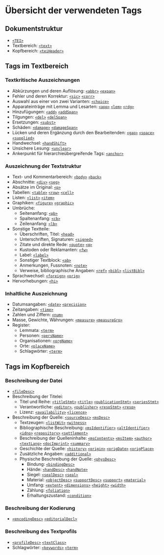 # Übersicht der verwendeten Tags

## Dokumentstruktur
- [`<TEI>`](TEI.de.md)
- Textbereich: [`<text>`](text.de.md)
- Kopfbereich: [`<teiHeader>`](teiHeader.de.md)

## Tags im Textbereich

### Textkritische Auszeichnungen
- Abkürzungen und deren Auflösung: [`<abbr>`](abbr.de.md) [`<expan>`](expan.de.md)
- Fehler und deren Korrektur: [`<sic>`](sic.de.md) [`<corr>`](corr.de.md)
- Auswahl aus einer von zwei Varianten: [`<choice>`](choice.de.md)
- Apparateinträge mit Lemma und Lesarten: [`<app>`](app.de.md)
    [`<lem>`](lem.de.md) [`<rdg>`](rdg.de.md)
- Hinzufügungen: [`<add>`](add.de.md)
    [`<addSpan>`](addSpan.de.md)
- Tilgungen: [`<del>`](del.de.md) [`<delSpan>`](delSpan.de.md)
- Ersetzungen: [`<subst>`](subst.de.md)
- Schäden: [`<damage>`](damage.de.md)
    [`<damageSpan>`](damageSpan.de.md)
- Lücken und deren Ergänzung durch den Bearbeitenden: [`<gap>`](gap.de.md)
    [`<space>`](space.de.md) [`<supplied>`](supplied.de.md)
- Handwechsel: [`<handShift>`](handShift.de.md)
- Unsichere Lesung: [`<unclear>`](unclear.de.md)
- Ankerpunkt für hierarchieübergreifende Tags: [`<anchor>`](anchor.de.md)

### Auszeichnung der Textstruktur
- Text- und Kommentarbereich: [`<body>`](body.de.md) [`<back>`](back.de.md)
- Abschnitte: [`<div>`](div.de.md) [`<seg>`](seg.de.md)
- Absätze im Original: [`<p>`](p.de.md)
- Tabellen: [`<table>`](table.de.md) [`<row>`](row.de.md) [`<cell>`](cell.de.md)
- Listen: [`<list>`](list.de.md) [`<item>`](item.de.md)
- Graphiken: [`<figure>`](figure.de.md) [`<graphic>`](graphic.de.md)
- Umbrüche:
    - Seitenanfang: [`<pb>`](pb.de.md)
    - Spaltenanfang: [`<cb>`](cb.de.md)
    - Zeilenanfang: [`<lb>`](lb.de.md)
- Sonstige Textteile:
    - Überschriften, Titel: [`<head>`](head.de.md)
    - Unterschriften, Signaturen: [`<signed>`](signed.de.md)
    - Zitate und direkte Rede: [`<quote>`](quote.de.md) [`<q>`](q.de.md)
    - Kustoden oder Reklamanten: [`<fw>`](fw.de.md)
    - Label: [`<label>`](label.de.md)
    - Sonstiger Textblock: [`<ab>`](ab.de.md)
    - Anmerkungen, Fussnoten: [`<note>`](note.de.md)
    - Verweise, bibliographische Angaben: [`<ref>`](ref.de.md)
      [`<bibl>`](bibl.de.md) [`<listBibl>`](listBibl.de.md)
- Sprachwechsel: [`<foreign>`](foreign.de.md) [`<orig>`](orig.de.md)
- Hervorhebungen: [`<hi>`](hi.de.md)

### Inhaltliche Auszeichnung
- Datumsangaben: [`<date>`](date.de.md) [`<precision>`](precision.de.md)
- Zeitangaben: [`<time>`](time.de.md)
- Zahlen und Ziffern: [`<num>`](num.de.md)
- Masse, Gewichte, Währungen: [`<measure>`](measure.de.md)
    [`<measureGrp>`](measureGrp.de.md)
- Register:
    - Lemmata: [`<term>`](term.de.md)
    - Personen: [`<persName>`](persName.de.md)
    - Organisationen: [`<orgName>`](orgName.de.md)
    - Orte: [`<placeName>`](placeName.de.md)
    - Schlagwörter: [`<term>`](term.de.md)

## Tags im Kopfbereich

### Beschreibung der Datei
- [`<fileDesc>`](fileDesc.de.md)
- Beschreibung der Titelei:
    - Titel und Reihe: [`<titleStmt>`](titleStmt.de.md) [`<title>`](title.de.md)
        [`<publicationStmt>`](publicationStmt.de.md)
        [`<seriesStmt>`](seriesStmt.de.md)
    - Verantwortliche: [`<editor>`](editor.de.md), [`<publisher>`](publisher.de.md)
      [`<respStmt>`](respStmt.de.md) [`<resp>`](resp.de.md)
    - Lizenz: [`<availability>`](availability.de.md) [`<licence>`](licence.de.md)
- Beschreibung der Quelle: [`<sourceDesc>`](sourceDesc.de.md)
  [`<msDesc>`](msDesc.de.md)
    - Textzeugen: [`<listWit>`](listWit.de.md) [`<witness>`](witness.de.md)
    - Bibliographische Beschreibung: [`<msIdentifier>`](msIdentifier.de.md)
      [`<altIdentifier>`](altIdentifier.de.md) [`<idno>`](idno.de.md)
      [`<repository>`](repository.de.md) [`<settlement>`](settlement.de.md)
    - Beschreibung der Quelleninhalte: [`<msContents>`](msContents.de.md)
      [`<msItem>`](msItem.de.md) [`<author>`](author.de.md)
      [`<textLang>`](textLang.de.md) [`<docImprint>`](docImprint.de.md)
      [`<summary>`](summary.de.md)
    - Geschichte der Quelle: [`<history>`](history.de.md) [`<origin>`](origin.de.md)
      [`<origDate>`](origDate.de.md) [`<origPlace>`](origPlace.de.md)
    - Zusätzliche Angaben: [`<additional>`](additional.de.md)
    - Physische Beschreibung der Quelle: [`<physDesc>`](physDesc.de.md)
        - Bindung: [`<bindingDesc>`](bindingDesc.de.md)
        - Hände: [`<handDesc>`](handDesc.de.md) [`<handNote>`](handNote.de.md)
        - Siegel: [`<sealDesc>`](sealDesc.de.md) [`<seal>`](seal.de.md)
        - Material: [`<objectDesc>`](objectDesc.de.md)
          [`<supportDesc>`](supportDesc.de.md) [`<support>`](support.de.md)
          [`<material>`](material.de.md)
        - Umfang: [`<extent>`](extent.de.md) [`<dimensions>`](dimensions.de.md)
          [`<height>`](height.de.md) [`<width>`](width.de.md)
        - Zählung: [`<foliation>`](foliation.de.md)
        - Erhaltungszustand: [`<condition>`](condition.de.md)

### Beschreibung der Kodierung
- [`<encodingDesc>`](encodingDesc.de.md) [`<editorialDecl>`](editorialDecl.de.md)

### Beschreibung des Textprofils
- [`<profileDesc>`](profileDesc.de.md) [`<textClass>`](textClass.de.md)
- Schlagwörter: [`<keywords>`](keywords.de.md) [`<term>`](term.de.md)

